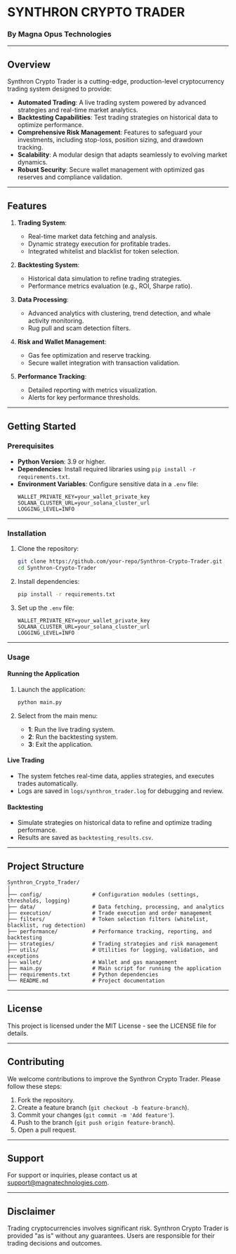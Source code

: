 # **SYNTHRON CRYPTO TRADER**
### By Magna Opus Technologies

---

## **Overview**
Synthron Crypto Trader is a cutting-edge, production-level cryptocurrency trading system designed to provide:
- **Automated Trading**: A live trading system powered by advanced strategies and real-time market analytics.
- **Backtesting Capabilities**: Test trading strategies on historical data to optimize performance.
- **Comprehensive Risk Management**: Features to safeguard your investments, including stop-loss, position sizing, and drawdown tracking.
- **Scalability**: A modular design that adapts seamlessly to evolving market dynamics.
- **Robust Security**: Secure wallet management with optimized gas reserves and compliance validation.

---

## **Features**
1. **Trading System**:
   - Real-time market data fetching and analysis.
   - Dynamic strategy execution for profitable trades.
   - Integrated whitelist and blacklist for token selection.

2. **Backtesting System**:
   - Historical data simulation to refine trading strategies.
   - Performance metrics evaluation (e.g., ROI, Sharpe ratio).

3. **Data Processing**:
   - Advanced analytics with clustering, trend detection, and whale activity monitoring.
   - Rug pull and scam detection filters.

4. **Risk and Wallet Management**:
   - Gas fee optimization and reserve tracking.
   - Secure wallet integration with transaction validation.

5. **Performance Tracking**:
   - Detailed reporting with metrics visualization.
   - Alerts for key performance thresholds.

---

## **Getting Started**

### **Prerequisites**
- **Python Version**: 3.9 or higher.
- **Dependencies**: Install required libraries using `pip install -r requirements.txt`.
- **Environment Variables**: Configure sensitive data in a `.env` file:
  ```plaintext
  WALLET_PRIVATE_KEY=your_wallet_private_key
  SOLANA_CLUSTER_URL=your_solana_cluster_url
  LOGGING_LEVEL=INFO
  ```

---

### **Installation**
1. Clone the repository:
   ```bash
   git clone https://github.com/your-repo/Synthron-Crypto-Trader.git
   cd Synthron-Crypto-Trader
   ```

2. Install dependencies:
   ```bash
   pip install -r requirements.txt
   ```

3. Set up the `.env` file:
   ```plaintext
   WALLET_PRIVATE_KEY=your_wallet_private_key
   SOLANA_CLUSTER_URL=your_solana_cluster_url
   LOGGING_LEVEL=INFO
   ```

---

### **Usage**

#### **Running the Application**
1. Launch the application:
   ```bash
   python main.py
   ```

2. Select from the main menu:
   - **1**: Run the live trading system.
   - **2**: Run the backtesting system.
   - **3**: Exit the application.

#### **Live Trading**
- The system fetches real-time data, applies strategies, and executes trades automatically.
- Logs are saved in `logs/synthron_trader.log` for debugging and review.

#### **Backtesting**
- Simulate strategies on historical data to refine and optimize trading performance.
- Results are saved as `backtesting_results.csv`.

---

## **Project Structure**
```plaintext
Synthron_Crypto_Trader/
│
├── config/                # Configuration modules (settings, thresholds, logging)
├── data/                  # Data fetching, processing, and analytics
├── execution/             # Trade execution and order management
├── filters/               # Token selection filters (whitelist, blacklist, rug detection)
├── performance/           # Performance tracking, reporting, and backtesting
├── strategies/            # Trading strategies and risk management
├── utils/                 # Utilities for logging, validation, and exceptions
├── wallet/                # Wallet and gas management
├── main.py                # Main script for running the application
├── requirements.txt       # Python dependencies
└── README.md              # Project documentation
```

---

## **License**
This project is licensed under the MIT License - see the LICENSE file for details.

---

## **Contributing**
We welcome contributions to improve the Synthron Crypto Trader. Please follow these steps:
1. Fork the repository.
2. Create a feature branch (`git checkout -b feature-branch`).
3. Commit your changes (`git commit -m 'Add feature'`).
4. Push to the branch (`git push origin feature-branch`).
5. Open a pull request.

---

## **Support**
For support or inquiries, please contact us at support@magnatechnologies.com.

---

## **Disclaimer**
Trading cryptocurrencies involves significant risk. Synthron Crypto Trader is provided "as is" without any guarantees. Users are responsible for their trading decisions and outcomes.
